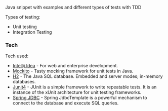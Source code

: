 Java snippet with examples and different types of tests with TDD

Types of testing:
  - Unit testing
  - Integration Testing

### Tech

Tech used:

* [Intellij Idea](https://www.jetbrains.com/idea/download/#section=linux) - For web and enterprise development.
* [Mockito](https://site.mockito.org/) - Tasty mocking framework for unit tests in Java.
* [H2](https://www.h2database.com/html/main.html) - The Java SQL database. Embedded and server modes; in-memory databases.
* [Junit4](https://junit.org/junit4/) - JUnit is a simple framework to write repeatable tests. It is an instance of the xUnit architecture for unit testing frameworks.
* [Spring JDBC](https://spring.io/projects/spring-data-jdbc) - Spring JdbcTemplate is a powerful mechanism to connect to the database and execute SQL queries.